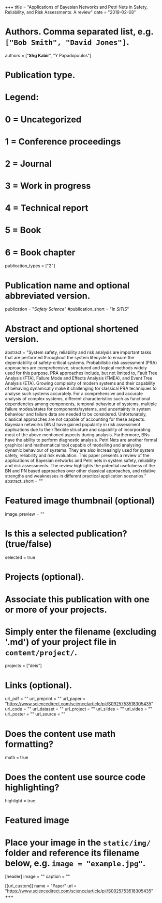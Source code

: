 +++
title = "Applications of Bayesian Networks and Petri Nets in Safety, Reliability, and Risk Assessments: A review"
date = "2019-02-08"

# Authors. Comma separated list, e.g. `["Bob Smith", "David Jones"]`.
authors = ["**Shg Kabir**", "Y Papadopoulos"]

# Publication type.
# Legend:
# 0 = Uncategorized
# 1 = Conference proceedings
# 2 = Journal
# 3 = Work in progress
# 4 = Technical report
# 5 = Book
# 6 = Book chapter
publication_types = ["2"]

# Publication name and optional abbreviated version.
publication = "*Safety Science*"
#publication_short = "In *SITIS*"

# Abstract and optional shortened version.
abstract = "System safety, reliability and risk analysis are important tasks that are performed throughout the system lifecycle to ensure the dependability of safety-critical systems. Probabilistic risk assessment (PRA) approaches are comprehensive, structured and logical methods widely used for this purpose. PRA approaches include, but not limited to, Fault Tree Analysis (FTA), Failure Mode and Effects Analysis (FMEA), and Event Tree Analysis (ETA). Growing complexity of modern systems and their capability of behaving dynamically make it challenging for classical PRA techniques to analyse such systems accurately. For a comprehensive and accurate analysis of complex systems, different characteristics such as functional dependencies among components, temporal behaviour of systems, multiple failure modes/states for components/systems, and uncertainty in system behaviour and failure data are needed to be considered. Unfortunately, classical approaches are not capable of accounting for these aspects. Bayesian networks (BNs) have gained popularity in risk assessment applications due to their flexible structure and capability of incorporating most of the above mentioned aspects during analysis. Furthermore, BNs have the ability to perform diagnostic analysis. Petri Nets are another formal graphical and mathematical tool capable of modelling and analysing dynamic behaviour of systems. They are also increasingly used for system safety, reliability and risk evaluation. This paper presents a review of the applications of Bayesian networks and Petri nets in system safety, reliability and risk assessments. The review highlights the potential usefulness of the BN and PN based approaches over other classical approaches, and relative strengths and weaknesses in different practical application scenarios."
abstract_short = ""

# Featured image thumbnail (optional)
image_preview = ""

# Is this a selected publication? (true/false)
selected = true

# Projects (optional).
#   Associate this publication with one or more of your projects.
#   Simply enter the filename (excluding '.md') of your project file in `content/project/`.
projects = ["deis"]

# Links (optional).
url_pdf = ""
url_preprint = ""
url_paper = "https://www.sciencedirect.com/science/article/pii/S0925753518305435"
url_code = ""
url_dataset = ""
url_project = ""
url_slides = ""
url_video = ""
url_poster = ""
url_source = ""

# Does the content use math formatting?
math = true

# Does the content use source code highlighting?
highlight = true

# Featured image
# Place your image in the `static/img/` folder and reference its filename below, e.g. `image = "example.jpg"`.
[header]
image = ""
caption = ""

[[url_custom]]
    name = "Paper"
    url = "https://www.sciencedirect.com/science/article/pii/S0925753518305435"
+++
